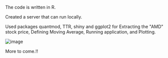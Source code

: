 The code is written in R.

Created a server that can run locally.

Used packages quantmod, TTR, shiny and ggplot2 for Extracting the "AMD" stock price, Defining Moving Average, Running application, and Plotting.

![image](https://github.com/user-attachments/assets/beaba6e7-595b-4fce-b58b-956a33f4eb25)

More to come.!!
